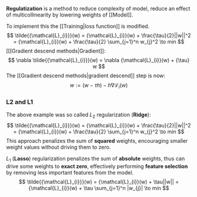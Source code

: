 **Regulatization** is a method to reduce complexity of model, reduce an effect of multicollinearity by lowering weights of [[Model]].

To implement this the [[Training|loss function]] is modified.
$$
\tilde{{\mathcal{L}_{i}}}(w) = {\mathcal{L}_{i}}(w) + \frac{\tau}{2}||w||^2 = {\mathcal{L}_{i}}(w) + \frac{\tau}{2} \sum_{j=1}^n w_{j}^2 \to min
$$
[[[Gradient descend methods|Gradient]]:
$$
\nabla \tilde{{\mathcal{L}_{i}}}(w) = \nabla {\mathcal{L}_{i}}(w) + {\tau} w
$$
The [[Gradient descend methods|gradient descend]] step is now:
$$
w := (w-\tau h)-h\nabla \mathcal{L}_{i}(w)
$$
### L2 and L1

The above example was so called $L_{2}$ regularization (**Ridge**):
$$
\tilde{{\mathcal{L}_{i}}}(w) = {\mathcal{L}_{i}}(w) + \frac{\tau}{2}||w||^2 = {\mathcal{L}_{i}}(w) + \frac{\tau}{2} \sum_{j=1}^n w_{j}^2 \to min
$$
This approach penalizes the sum of **squared** weights, encouraging smaller weight values without driving them to zero.

$L_{1}$ (**Lasso**) regularization penalizes the sum of **absolute** weights, thus can drive some weights to **exact zero**, effectively performing **feature selection** by removing less important features from the model.
$$
\tilde{{\mathcal{L}_{i}}}(w) = {\mathcal{L}_{i}}(w) + \tau||w|| = {\mathcal{L}_{i}}(w) + \tau \sum_{j=1}^n |w_{j}| \to min
$$


